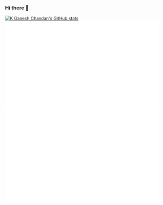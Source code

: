 ### Hi there 👋
[![K Ganesh Chandan's GitHub stats](https://github-readme-stats.vercel.app/api?username=kganeshchandan)](https://github.com/kgnaeshchandan/github-readme-stats)
![](https://github.com/kganeshchandan/github-stats/blob/master/generated/overview.svg)
![](https://github.com/kganeshchandan/github-stats/blob/master/generated/languages.svg)
<!--
![](https://github.com/username/github-stats/blob/master/generated/languages.svg)
**kganeshchandan/kganeshchandan** is a ✨ _special_ ✨ repository because its `README.md` (this file) appears on your GitHub profile.

Here are some ideas to get you started:

- 🔭 I’m currently working on ...
- 🌱 I’m currently learning ...
- 👯 I’m looking to collaborate on ...
- 🤔 I’m looking for help with ...
- 💬 Ask me about ...
- 📫 How to reach me: ...
- 😄 Pronouns: ...
- ⚡ Fun fact: ...
-->
